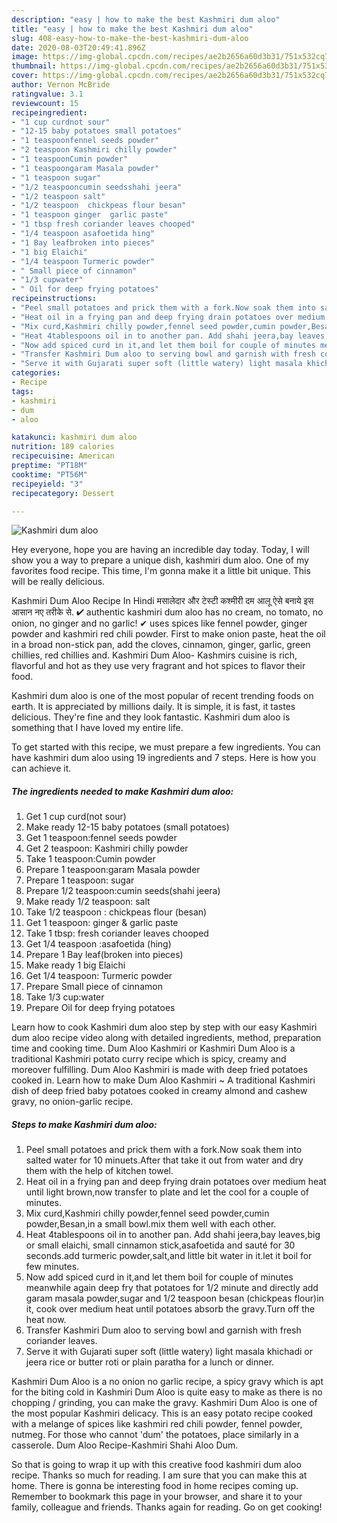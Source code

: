 ```yaml
---
description: "easy | how to make the best Kashmiri dum aloo"
title: "easy | how to make the best Kashmiri dum aloo"
slug: 408-easy-how-to-make-the-best-kashmiri-dum-aloo
date: 2020-08-03T20:49:41.896Z
image: https://img-global.cpcdn.com/recipes/ae2b2656a60d3b31/751x532cq70/kashmiri-dum-aloo-recipe-main-photo.jpg
thumbnail: https://img-global.cpcdn.com/recipes/ae2b2656a60d3b31/751x532cq70/kashmiri-dum-aloo-recipe-main-photo.jpg
cover: https://img-global.cpcdn.com/recipes/ae2b2656a60d3b31/751x532cq70/kashmiri-dum-aloo-recipe-main-photo.jpg
author: Vernon McBride
ratingvalue: 3.1
reviewcount: 15
recipeingredient:
- "1 cup curdnot sour"
- "12-15 baby potatoes small potatoes"
- "1 teaspoonfennel seeds powder"
- "2 teaspoon Kashmiri chilly powder"
- "1 teaspoonCumin powder"
- "1 teaspoongaram Masala powder"
- "1 teaspoon sugar"
- "1/2 teaspooncumin seedsshahi jeera"
- "1/2 teaspoon salt"
- "1/2 teaspoon  chickpeas flour besan"
- "1 teaspoon ginger  garlic paste"
- "1 tbsp fresh coriander leaves chooped"
- "1/4 teaspoon asafoetida hing"
- "1 Bay leafbroken into pieces"
- "1 big Elaichi"
- "1/4 teaspoon Turmeric powder"
- " Small piece of cinnamon"
- "1/3 cupwater"
- " Oil for deep frying potatoes"
recipeinstructions:
- "Peel small potatoes and prick them with a fork.Now soak them into salted water for 10 minuets.After that take it out from water and dry them with the help of kitchen towel."
- "Heat oil in a frying pan and deep frying drain potatoes over medium heat until light brown,now transfer to plate and let the cool for a couple of minutes."
- "Mix curd,Kashmiri chilly powder,fennel seed powder,cumin powder,Besan,in a small bowl.mix them well with each other."
- "Heat 4tablespoons oil in to another pan. Add shahi jeera,bay leaves,big or small elaichi, small cinnamon stick,asafoetida and sauté for 30 seconds.add turmeric powder,salt,and little bit water in it.let it boil for few minutes."
- "Now add spiced curd in it,and let them boil for couple of minutes meanwhile again deep fry that potatoes for 1/2 minute and directly add garam masala powder,sugar and 1/2 teaspoon besan (chickpeas flour)in it, cook over medium heat until potatoes absorb the gravy.Turn off the heat now."
- "Transfer Kashmiri Dum aloo to serving bowl and garnish with fresh coriander leaves."
- "Serve it with Gujarati super soft (little watery) light masala khichadi or jeera rice or butter roti or plain paratha for a lunch or dinner."
categories:
- Recipe
tags:
- kashmiri
- dum
- aloo

katakunci: kashmiri dum aloo 
nutrition: 189 calories
recipecuisine: American
preptime: "PT18M"
cooktime: "PT56M"
recipeyield: "3"
recipecategory: Dessert

---
```



![Kashmiri dum aloo](https://img-global.cpcdn.com/recipes/ae2b2656a60d3b31/751x532cq70/kashmiri-dum-aloo-recipe-main-photo.jpg)

Hey everyone, hope you are having an incredible day today. Today, I will show you a way to prepare a unique dish, kashmiri dum aloo. One of my favorites food recipe. This time, I'm gonna make it a little bit unique. This will be really delicious.

Kashmiri Dum Aloo Recipe In Hindi मसालेदार और टेस्टी कश्मीरी दम आलू ऐसे बनाये इस आसान नए तरीके से. ✔ authentic kashmiri dum aloo has no cream, no tomato, no onion, no ginger and no garlic! ✔ uses spices like fennel powder, ginger powder and kashmiri red chili powder. First to make onion paste, heat the oil in a broad non-stick pan, add the cloves, cinnamon, ginger, garlic, green chillies, red chillies and. Kashmiri Dum Aloo- Kashmirs cuisine is rich, flavorful and hot as they use very fragrant and hot spices to flavor their food.

Kashmiri dum aloo is one of the most popular of recent trending foods on earth. It is appreciated by millions daily. It is simple, it is fast, it tastes delicious. They're fine and they look fantastic. Kashmiri dum aloo is something that I have loved my entire life.


To get started with this recipe, we must prepare a few ingredients. You can have kashmiri dum aloo using 19 ingredients and 7 steps. Here is how you can achieve it.

<!--inarticleads1-->

##### The ingredients needed to make Kashmiri dum aloo:

1. Get 1 cup curd(not sour)
1. Make ready 12-15 baby potatoes (small potatoes)
1. Get 1 teaspoon:fennel seeds powder
1. Get 2 teaspoon: Kashmiri chilly powder
1. Take 1 teaspoon:Cumin powder
1. Prepare 1 teaspoon:garam Masala powder
1. Prepare 1 teaspoon: sugar
1. Prepare 1/2 teaspoon:cumin seeds(shahi jeera)
1. Make ready 1/2 teaspoon: salt
1. Take 1/2 teaspoon : chickpeas flour (besan)
1. Get 1 teaspoon: ginger &amp; garlic paste
1. Take 1 tbsp: fresh coriander leaves chooped
1. Get 1/4 teaspoon :asafoetida (hing)
1. Prepare 1 Bay leaf(broken into pieces)
1. Make ready 1 big Elaichi
1. Get 1/4 teaspoon: Turmeric powder
1. Prepare  Small piece of cinnamon
1. Take 1/3 cup:water
1. Prepare  Oil for deep frying potatoes


Learn how to cook Kashmiri dum aloo step by step with our easy Kashmiri dum aloo recipe video along with detailed ingredients, method, preparation time and cooking time. Dum Aloo Kashmiri or Kashmiri Dum Aloo is a traditional Kashmiri potato curry recipe which is spicy, creamy and moreover fulfilling. Dum Aloo Kashmiri is made with deep fried potatoes cooked in. Learn how to make Dum Aloo Kashmiri ~ A traditional Kashmiri dish of deep fried baby potatoes cooked in creamy almond and cashew gravy, no onion-garlic recipe. 

<!--inarticleads2-->

##### Steps to make Kashmiri dum aloo:

1. Peel small potatoes and prick them with a fork.Now soak them into salted water for 10 minuets.After that take it out from water and dry them with the help of kitchen towel.
1. Heat oil in a frying pan and deep frying drain potatoes over medium heat until light brown,now transfer to plate and let the cool for a couple of minutes.
1. Mix curd,Kashmiri chilly powder,fennel seed powder,cumin powder,Besan,in a small bowl.mix them well with each other.
1. Heat 4tablespoons oil in to another pan. Add shahi jeera,bay leaves,big or small elaichi, small cinnamon stick,asafoetida and sauté for 30 seconds.add turmeric powder,salt,and little bit water in it.let it boil for few minutes.
1. Now add spiced curd in it,and let them boil for couple of minutes meanwhile again deep fry that potatoes for 1/2 minute and directly add garam masala powder,sugar and 1/2 teaspoon besan (chickpeas flour)in it, cook over medium heat until potatoes absorb the gravy.Turn off the heat now.
1. Transfer Kashmiri Dum aloo to serving bowl and garnish with fresh coriander leaves.
1. Serve it with Gujarati super soft (little watery) light masala khichadi or jeera rice or butter roti or plain paratha for a lunch or dinner.


Kashmiri Dum Aloo is a no onion no garlic recipe, a spicy gravy which is apt for the biting cold in Kashmiri Dum Aloo is quite easy to make as there is no chopping / grinding, you can make the gravy. Kashmiri Dum Aloo is one of the most popular Kashmiri delicacy. This is an easy potato recipe cooked with a melange of spices like kashmiri red chili powder, fennel powder, nutmeg. For those who cannot &#39;dum&#39; the potatoes, place similarly in a casserole. Dum Aloo Recipe-Kashmiri Shahi Aloo Dum. 

So that is going to wrap it up with this creative food kashmiri dum aloo recipe. Thanks so much for reading. I am sure that you can make this at home. There is gonna be interesting food in home recipes coming up. Remember to bookmark this page in your browser, and share it to your family, colleague and friends. Thanks again for reading. Go on get cooking!
